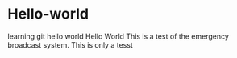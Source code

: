 # Hello-world
learning git hello world
Hello World 
This is a test of the emergency broadcast system. This is only a tesst
